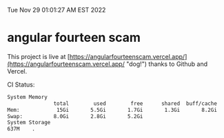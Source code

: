 Tue Nov 29 01:01:27 AM EST 2022

# angular fourteen scam


This project is live at [https://angularfourteenscam.vercel.app/](https://angularfourteenscam.vercel.app/ "dog!") thanks to Github and Vercel.

CI Status: 

```bash
System Memory
               total        used        free      shared  buff/cache   available
Mem:            15Gi       5.5Gi       1.7Gi       1.3Gi       8.2Gi       8.2Gi
Swap:          8.0Gi       2.8Gi       5.2Gi
System Storage
637M	.
